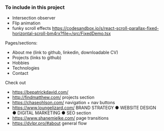 ### To include in this project

- Intersection observer
- Flip animation
- funky scroll effects https://codesandbox.io/s/react-scroll-parallax-fixed-horizontal-scroll-bm4rx?file=/src/FixedDemo.tsx

Pages/sections:

- About me (link to github, linkedin, downloadable CV)
- Projects (links to github)
- Hobbies
- Technologies
- Contact

Check out

- https://bepatrickdavid.com/
- http://findmatthew.com/ projects section
- https://chaseohlson.com/ navigation + nav buttons
- https://www.loungelizard.com/ BRAND STRATEGY ● WEBSITE DESIGN ● DIGITAL MARKETING ● SEO section
- https://www.shanemielke.com/ page transitions
- https://dvlpr.pro/#about general flow
